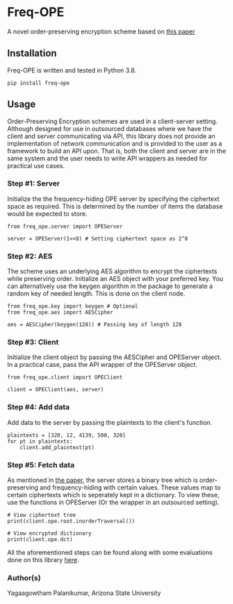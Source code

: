 # Freq-OPE

A novel order-preserving encryption scheme based on [this paper](https://drive.google.com/file/d/1so_jRS9AGCLSB59gEl16hqq7uEn4hW4p/view?usp=sharing)

## Installation

Freq-OPE is written and tested in Python 3.8. 

```
pip install freq-ope
```

## Usage

Order-Preserving Encryption schemes are used in a client-server setting. Although designed for use in outsourced databases where we have the client and server communicating via API, this library does not provide an implementation of network communication and is provided to the user as a framework to build an API upon. That is, both the client and server are in the same system and the user needs to write API wrappers as needed for practical use cases.

### Step #1: Server
Initialize the the frequency-hiding OPE server by specifying the ciphertext space as required. This is determined by the number of items the database would be expected to store.

```
from freq_ope.server import OPEServer

server = OPEServer(1<<8) # Setting ciphertext space as 2^8
```

### Step #2: AES
The scheme uses an underlying AES algorithm to encrypt the ciphertexts while preserving order. Initialize an AES object with your preferred key. You can alternatively use the keygen algorithm in the package to generate a random key of needed length. This is done on the client node.

```
from freq_ope.key import keygen # Optional
from freq_ope.aes import AESCipher 

aes = AESCipher(keygen(128)) # Passing key of length 128
```

### Step #3: Client
Initialize the client object by passing the AESCipher and OPEServer object. In a practical case, pass the API wrapper of the OPEServer object.

```
from freq_ope.client import OPEClient

client = OPEClient(aes, server)
```

### Step #4: Add data
Add data to the server by passing the plaintexts to the client's function.

```
plaintexts = [320, 12, 4139, 500, 320]
for pt in plaintexts:
    client.add_plaintext(pt)
```

### Step #5: Fetch data
As mentioned in [the paper](https://drive.google.com/file/d/1so_jRS9AGCLSB59gEl16hqq7uEn4hW4p/view?usp=sharing), the server stores a binary tree which is order-preserving and frequency-hiding with certain values. These values map to certain ciphertexts which is seperately kept in a dictionary. To view these, use the functions in OPEServer (Or the wrapper in an outsourced setting).

```
# View ciphertext tree
print(client.ope.root.inorderTraversal())

# View encrypted dictionary
print(client.ope.dct)

```

All the aforementioned steps can be found along with some evaluations done on this library  [here](https://github.com/yagaag/freq-ope-eval).

### Author(s)
Yagaagowtham Palanikumar, Arizona State University